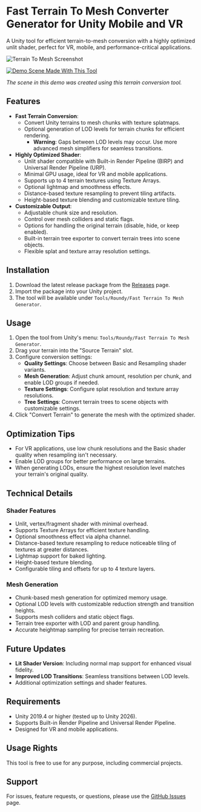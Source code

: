 # Fast Terrain To Mesh Converter Generator for Unity Mobile and VR

A Unity tool for efficient terrain-to-mesh conversion with a highly optimized unlit shader, perfect for VR, mobile, and performance-critical applications.

![Terrain To Mesh Screenshot](screenshot.png)

[![Demo Scene Made With This Tool](http://img.youtube.com/vi/Sw4tQi6weog/0.jpg)](http://www.youtube.com/watch?v=Sw4tQi6weog "Demo Scene Made With This Tool")

*The scene in this demo was created using this terrain conversion tool.*

## Features

- **Fast Terrain Conversion**:
  - Convert Unity terrains to mesh chunks with texture splatmaps.
  - Optional generation of LOD levels for terrain chunks for efficient rendering.
    - **Warning**: Gaps between LOD levels may occur. Use more advanced mesh simplifiers for seamless transitions.
- **Highly Optimized Shader**:
  - Unlit shader compatible with Built-in Render Pipeline (BIRP) and Universal Render Pipeline (URP).
  - Minimal GPU usage, ideal for VR and mobile applications.
  - Supports up to 4 terrain textures using Texture Arrays.
  - Optional lightmap and smoothness effects.
  - Distance-based texture resampling to prevent tiling artifacts.
  - Height-based texture blending and customizable texture tiling.
- **Customizable Output**:
  - Adjustable chunk size and resolution.
  - Control over mesh colliders and static flags.
  - Options for handling the original terrain (disable, hide, or keep enabled).
  - Built-in terrain tree exporter to convert terrain trees into scene objects.
  - Flexible splat and texture array resolution settings.

## Installation

1. Download the latest release package from the [Releases](https://github.com/yourusername/FastTerrainToMeshGenerator/releases) page.
2. Import the package into your Unity project.
3. The tool will be available under `Tools/Roundy/Fast Terrain To Mesh Generator`.

## Usage

1. Open the tool from Unity's menu: `Tools/Roundy/Fast Terrain To Mesh Generator`.
2. Drag your terrain into the "Source Terrain" slot.
3. Configure conversion settings:
   - **Quality Settings**: Choose between Basic and Resampling shader variants.
   - **Mesh Generation**: Adjust chunk amount, resolution per chunk, and enable LOD groups if needed.
   - **Texture Settings**: Configure splat resolution and texture array resolutions.
   - **Tree Settings**: Convert terrain trees to scene objects with customizable settings.
4. Click "Convert Terrain" to generate the mesh with the optimized shader.

## Optimization Tips

- For VR applications, use low chunk resolutions and the Basic shader quality when resampling isn't necessary.
- Enable LOD groups for better performance on large terrains.
- When generating LODs, ensure the highest resolution level matches your terrain's original quality.

## Technical Details

### Shader Features
- Unlit, vertex/fragment shader with minimal overhead.
- Supports Texture Arrays for efficient texture handling.
- Optional smoothness effect via alpha channel.
- Distance-based texture resampling to reduce noticeable tiling of textures at greater distances.
- Lightmap support for baked lighting.
- Height-based texture blending.
- Configurable tiling and offsets for up to 4 texture layers.

### Mesh Generation
- Chunk-based mesh generation for optimized memory usage.
- Optional LOD levels with customizable reduction strength and transition heights.
- Supports mesh colliders and static object flags.
- Terrain tree exporter with LOD and parent group handling.
- Accurate heightmap sampling for precise terrain recreation.

## Future Updates

- **Lit Shader Version**: Including normal map support for enhanced visual fidelity.
- **Improved LOD Transitions**: Seamless transitions between LOD levels.
- Additional optimization settings and shader features.

## Requirements

- Unity 2019.4 or higher (tested up to Unity 2026).
- Supports Built-in Render Pipeline and Universal Render Pipeline.
- Designed for VR and mobile applications.

## Usage Rights

This tool is free to use for any purpose, including commercial projects.

## Support

For issues, feature requests, or questions, please use the [GitHub Issues](https://github.com/roundyy/FastTerrainToMesh/issues) page.
